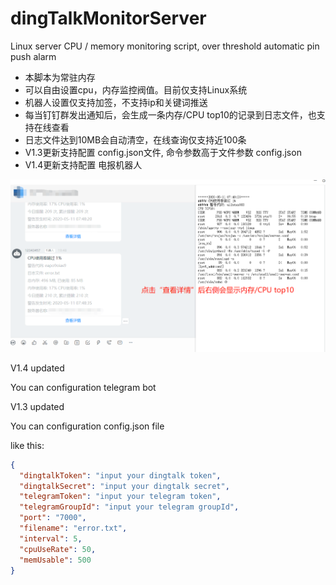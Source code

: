 # dingTalkMonitorServer
Linux server CPU / memory monitoring script, over threshold automatic pin push alarm

- 本脚本为常驻内存
- 可以自由设置cpu，内存监控阀值。目前仅支持Linux系统
- 机器人设置仅支持加签，不支持ip和关键词推送
- 每当钉钉群发出通知后，会生成一条内存/CPU top10的记录到日志文件，也支持在线查看
- 日志文件达到10MB会自动清空，在线查询仅支持近100条
- V1.3更新支持配置 config.json文件, 命令参数高于文件参数 config.json
- V1.4更新支持配置 电报机器人

![推送Demo](https://github.com/jackwong7/dingTalkMonitorServer/blob/master/images/demo1.png?raw=true "推送样例")


V1.4 updated

You can configuration telegram bot

V1.3 updated

You can configuration config.json file

like this:

```json
{
  "dingtalkToken": "input your dingtalk token",
  "dingtalkSecret": "input your dingtalk secret",
  "telegramToken": "input your telegram token",
  "telegramGroupId": "input your telegram groupId",
  "port": "7000",
  "filename": "error.txt",
  "interval": 5,
  "cpuUseRate": 50,
  "memUsable": 500
}
```


